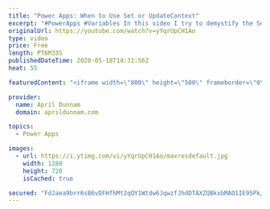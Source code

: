 ```yaml
---
title: "Power Apps: When to Use Set or UpdateContext"
excerpt: "#PowerApps #Variables In this video I try to demystify the Set and UpdateContext functions in Power Apps.  I explain what a variable is, what each function does, how to use them and guidelines on when to use each."
originalUrl: https://youtube.com/watch?v=yYqrUpCH1Ao
type: video
price: Free
length: PT6M33S
publishedDateTime: 2020-05-18T14:31:56Z
heat: 55

featuredContent: "<iframe width=\"800\" height=\"500\" frameborder=\"0\" src=\"https://www.youtube.com/embed/yYqrUpCH1Ao\" allow=\"accelerometer; autoplay; encrypted-media; gyroscope; picture-in-picture\" allowfullscreen></iframe>"

provider:
  name: April Dunnam
  domain: aprildunnam.com

topics:
  - Power Apps

images:
  - url: https://i.ytimg.com/vi/yYqrUpCH1Ao/maxresdefault.jpg
    width: 1280
    height: 720
    isCached: true

secured: "FdJaea9brr6sB6vDFHfhMt2qQY1Wtdw6JqwzfJhdDTAXZQBkxbMAO1IE95Pk/hHunxjcnjp7Ktca8NuxuZKRiuC7LLL0O34WB2GkArDRjXP6B1ZqBShHabJhzQiTjPDb+Au0y5OfHAI9F9Sw5P872ymhInUywyq4Lz3dxsv7fjd961SzfW20tkaFXSrH+QW7yclJNfrioXXCkiqhRWdO3FBiLNt9n6iR9QmMVd8Ceh7ijDO8PJqZnHnsBMJPSkHZ1omvSn9LpD7A5gdlBvVoCxtId0CeoXK89qHs9+uTxfIcxF9ziopzui3X22hO1dBbwBA+IruCXnCRV/Oovw4u6AevprSlA2NRMDI7DDiXU9zD0V/5/TqiWTPws0h0DkjP70TTr7P0dteXIaw+9qMWew/ULS23qV07SEQvlXLhgpI=;0jQEHWrH9AIaagsPk3APiQ=="
---
```


